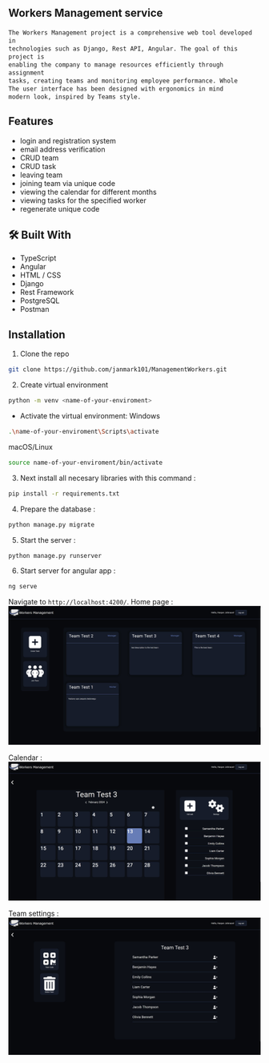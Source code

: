 
## Workers Management service

    The Workers Management project is a comprehensive web tool developed in
    technologies such as Django, Rest API, Angular. The goal of this project is
    enabling the company to manage resources efficiently through assignment
    tasks, creating teams and monitoring employee performance. Whole
    The user interface has been designed with ergonomics in mind
    modern look, inspired by Teams style.


## Features
- login and registration system
- email address verification
- CRUD team
- CRUD task
- leaving team
- joining team via unique code
- viewing the calendar for different months
- viewing tasks for the specified worker
- regenerate unique code



## 🛠 Built With
- TypeScript
- Angular
- HTML / CSS
- Django
- Rest Framework
- PostgreSQL
- Postman


## Installation

1. Clone the repo
```bash
git clone https://github.com/janmark101/ManagementWorkers.git
```

2. Create virtual environment

```bash
python -m venv <name-of-your-enviroment> 
```

* Activate the virtual environment:
Windows
```bash
.\name-of-your-enviroment\Scripts\activate
```
macOS/Linux
```bash
source name-of-your-enviroment/bin/activate
```

3. Next install all necesary libraries with this command :

```bash
pip install -r requirements.txt
```

4. Prepare the database : 
```bash
python manage.py migrate
```

5. Start the server :
```bash
python manage.py runserver
```
6. Start server for angular app : 
```bash
ng serve
```

Navigate to `http://localhost:4200/`.
Home page : 
![Home page](readme_img/home.jpg)

Calendar : 
![Calendar](readme_img/calendar.jpg)

Team settings : 
![Team settings](readme_img/team_settings.jpg)